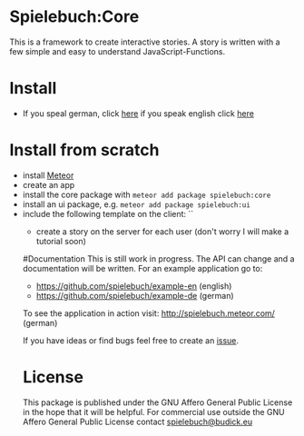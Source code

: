 # Spielebuch:Core
This is a framework to create interactive stories. 
A story is written with a few simple and easy to understand JavaScript-Functions.

# Install
- If you speal german, click [here](https://github.com/spielebuch/example-de) if you speak english click [here](https://github.com/spielebuch/example-en)


# Install from scratch
- install [Meteor](https://meteor.com)
- create an app
- install the core package with `meteor add package spielebuch:core`
- install an ui package, e.g. `meteor add package spielebuch:ui`
- include the following template on the client:
`<template name="storyPage">
    <div class="col-md-12">
        {{>readerText}}
        {{>readerInteraction}}
        {{>readerCountdown}}
        <hr/>
        {{>readerLog}}
    </div>
</template>`
- create a story on the server for each user
(don't worry I will make a tutorial soon)

#Documentation
This is still work in progress. The API can change and a documentation will be written. 
For an example application go to: 
- https://github.com/spielebuch/example-en (english)
- https://github.com/spielebuch/example-de (german)

To see the application in action visit:
http://spielebuch.meteor.com/ (german)

If you have ideas or find bugs feel free to create an [issue](https://github.com/spielebuch/core/issues).


# License
This package is published under the GNU Affero General Public License in the hope that it will be helpful.
For commercial use outside the GNU Affero General Public License contact spielebuch@budick.eu
